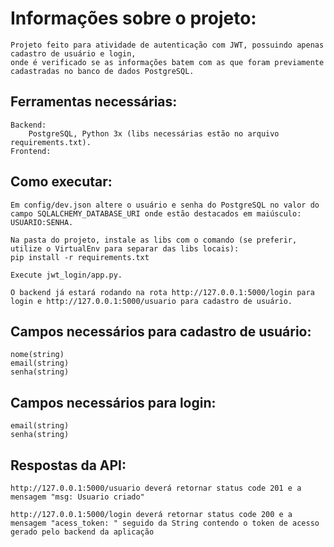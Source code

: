 # Informações sobre o projeto:
    Projeto feito para atividade de autenticação com JWT, possuindo apenas cadastro de usuário e login,
    onde é verificado se as informações batem com as que foram previamente cadastradas no banco de dados PostgreSQL.

## Ferramentas necessárias: 
    Backend:
        PostgreSQL, Python 3x (libs necessárias estão no arquivo requirements.txt).
    Frontend:

## Como executar:
    Em config/dev.json altere o usuário e senha do PostgreSQL no valor do campo SQLALCHEMY_DATABASE_URI onde estão destacados em maiúsculo: 
    USUARIO:SENHA.
    
    Na pasta do projeto, instale as libs com o comando (se preferir, utilize o VirtualEnv para separar das libs locais): 
    pip install -r requirements.txt

    Execute jwt_login/app.py.

    O backend já estará rodando na rota http://127.0.0.1:5000/login para login e http://127.0.0.1:5000/usuario para cadastro de usuário.

## Campos necessários para cadastro de usuário:
    nome(string)
    email(string)
    senha(string)

## Campos necessários para login:
    email(string)
    senha(string)

## Respostas da API:
    http://127.0.0.1:5000/usuario deverá retornar status code 201 e a mensagem "msg: Usuario criado"

    http://127.0.0.1:5000/login deverá retornar status code 200 e a mensagem "acess_token: " seguido da String contendo o token de acesso gerado pelo backend da aplicação
